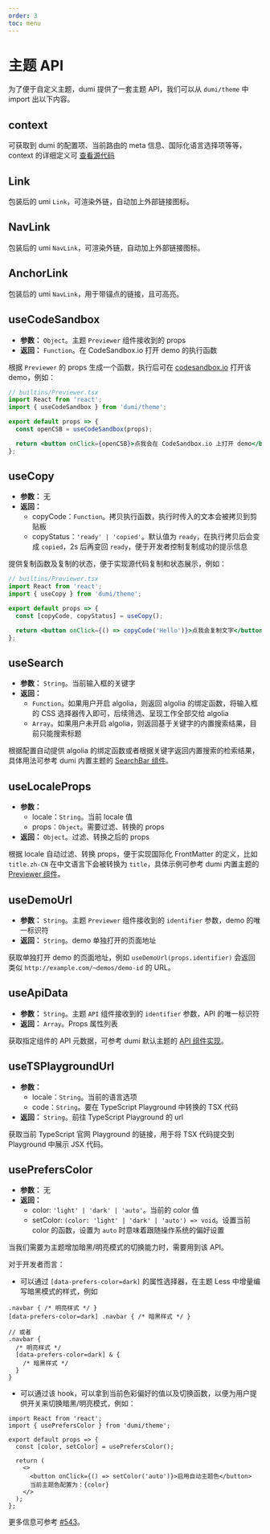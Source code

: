```yaml
---
order: 3
toc: menu
---
```


# 主题 API

为了便于自定义主题，dumi 提供了一套主题 API，我们可以从 `dumi/theme` 中 import 出以下内容。

## context

可获取到 dumi 的配置项、当前路由的 meta 信息、国际化语言选择项等等，context 的详细定义可 <a target="_blank" href="https://github.com/umijs/dumi/blob/master/packages/preset-dumi/src/theme/context.ts#L8">查看源代码</a>

## Link

包装后的 umi `Link`，可渲染外链，自动加上外部链接图标。

## NavLink

包装后的 umi `NavLink`，可渲染外链，自动加上外部链接图标。

## AnchorLink

包装后的 umi `NavLink`，用于带锚点的链接，且可高亮。

## useCodeSandbox

- **参数：** `Object`。主题 `Previewer` 组件接收到的 props
- **返回：** `Function`。在 CodeSandbox.io 打开 demo 的执行函数

根据 `Previewer` 的 props 生成一个函数，执行后可在 [codesandbox.io](https://codesandbox.io) 打开该 demo，例如：

```jsx | pure
// builtins/Previewer.tsx
import React from 'react';
import { useCodeSandbox } from 'dumi/theme';

export default props => {
  const openCSB = useCodeSandbox(props);

  return <button onClick={openCSB}>点我会在 CodeSandbox.io 上打开 demo</button>;
};
```

## useCopy

- **参数：** 无
- **返回：**
  - copyCode：`Function`。拷贝执行函数，执行时传入的文本会被拷贝到剪贴板
  - copyStatus：`'ready' | 'copied'`。默认值为 `ready`，在执行拷贝后会变成 `copied`，2s 后再变回 `ready`，便于开发者控制复制成功的提示信息

提供复制函数及复制的状态，便于实现源代码复制和状态展示，例如：

```jsx | pure
// builtins/Previewer.tsx
import React from 'react';
import { useCopy } from 'dumi/theme';

export default props => {
  const [copyCode, copyStatus] = useCopy();

  return <button onClick={() => copyCode('Hello')}>点我会复制文字</button>;
};
```

## useSearch

- **参数：** `String`。当前输入框的关键字
- **返回：**
  - `Function`。如果用户开启 algolia，则返回 algolia 的绑定函数，将输入框的 CSS 选择器传入即可，后续筛选、呈现工作全部交给 algolia
  - `Array`。如果用户未开启 algolia，则返回基于关键字的内置搜索结果，目前只能搜索标题

根据配置自动提供 algolia 的绑定函数或者根据关键字返回内置搜索的检索结果，具体用法可参考 dumi 内置主题的 [SearchBar 组件](https://github.com/umijs/dumi/blob/master/packages/theme-default/src/components/SearchBar.tsx#L9)。

## useLocaleProps

- **参数：**
  - locale：`String`。当前 locale 值
  - props：`Object`。需要过滤、转换的 props
- **返回：** `Object`。过滤、转换之后的 props

根据 locale 自动过滤、转换 props，便于实现国际化 FrontMatter 的定义，比如 `title.zh-CN` 在中文语言下会被转换为 `title`，具体示例可参考 dumi 内置主题的 [Previewer 组件](https://github.com/umijs/dumi/blob/master/packages/theme-default/src/builtins/Previewer.tsx#L72)。

## useDemoUrl

- **参数：** `String`。主题 `Previewer` 组件接收到的 `identifier` 参数，demo 的唯一标识符
- **返回：** `String`。demo 单独打开的页面地址

获取单独打开 demo 的页面地址，例如 `useDemoUrl(props.identifier)` 会返回类似 `http://example.com/~demos/demo-id` 的 URL。

## useApiData

- **参数：** `String`。主题 `API` 组件接收到的 `identifier` 参数，API 的唯一标识符
- **返回：** `Array`。Props 属性列表

获取指定组件的 API 元数据，可参考 dumi 默认主题的 [API 组件实现](https://github.com/umijs/dumi/blob/master/packages/theme-default/src/builtins/API.tsx)。

## useTSPlaygroundUrl

- **参数：**
  - locale：`String`。当前的语言选项
  - code：`String`。要在 TypeScript Playground 中转换的 TSX 代码
- **返回：** `String`。前往 TypeScript Playground 的 url

获取当前 TypeScript 官网 Playground 的链接，用于将 TSX 代码提交到 Playground 中展示 JSX 代码。

## usePrefersColor

- **参数：** 无
- **返回：**
  - color: `'light' | 'dark' | 'auto'`。当前的 color 值
  - setColor: `(color: 'light' | 'dark' | 'auto') => void`。设置当前 color 的函数，设置为 `auto` 时意味着跟随操作系统的偏好设置

当我们需要为主题增加暗黑/明亮模式的切换能力时，需要用到该 API。

对于开发者而言：

- 可以通过 `[data-prefers-color=dark]` 的属性选择器，在主题 Less 中增量编写暗黑模式的样式，例如

```less
.navbar { /* 明亮样式 */ }
[data-prefers-color=dark] .navbar { /* 暗黑样式 */ }

// 或者
.navbar {
  /* 明亮样式 */
  [data-prefers-color=dark] & {
    /* 暗黑样式 */
  }
}
```

- 可以通过该 hook，可以拿到当前色彩偏好的值以及切换函数，以便为用户提供开关来切换暗黑/明亮模式，例如：

```tsx | pure
import React from 'react';
import { usePrefersColor } from 'dumi/theme';

export default props => {
  const [color, setColor] = usePrefersColor();

  return (
    <>
      <button onClick={() => setColor('auto')}>启用自动主题色</button>
      当前主题色配置为：{color}
    </>
  );
};
```

更多信息可参考 [#543](https://github.com/umijs/dumi/pull/543)。
